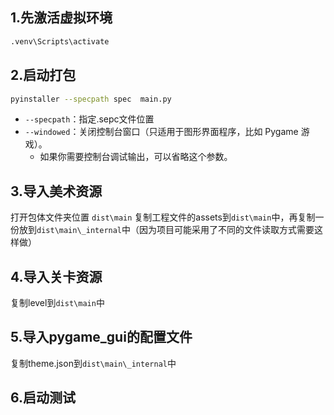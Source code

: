 
## 1.先激活虚拟环境
```bash
.venv\Scripts\activate
```

## 2.启动打包

```bash
pyinstaller --specpath spec  main.py
```

- `--specpath`：指定.sepc文件位置
- `--windowed`：关闭控制台窗口（只适用于图形界面程序，比如 Pygame 游戏）。
    - 如果你需要控制台调试输出，可以省略这个参数。

## 3.导入美术资源
打开包体文件夹位置 `dist\main`
复制工程文件的assets到`dist\main`中，再复制一份放到`dist\main\_internal`中（因为项目可能采用了不同的文件读取方式需要这样做）

## 4.导入关卡资源
复制level到`dist\main`中

## 5.导入pygame_gui的配置文件
复制theme.json到`dist\main\_internal`中

## 6.启动测试